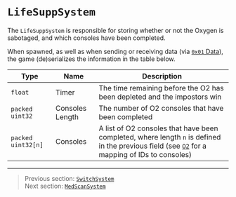 # `LifeSuppSystem`

The `LifeSuppSystem` is responsible for storing whether or not the Oxygen is sabotaged, and which consoles have been completed.

When spawned, as well as when sending or receiving data (via [`0x01` Data](../03_gamedata_and_gamedatato_message_types/01_data.md)), the game (de)serializes the information in the table below.

| Type | Name | Description |
| --- | --- | --- |
| `float` | Timer | The time remaining before the O2 has been depleted and the impostors win |
| `packed uint32` | Consoles Length | The number of O2 consoles that have been completed |
| `packed uint32[n]` | Consoles | A list of O2 consoles that have been completed, where length `n` is defined in the previous field (see [`O2`](../04_rpc_message_types/28_repairsystem.md#o2) for a mapping of IDs to consoles) |

---

> Previous section: [`SwitchSystem`](02_switchsystem.md)<br>
> Next section: [`MedScanSystem`](04_medscansystem.md)
